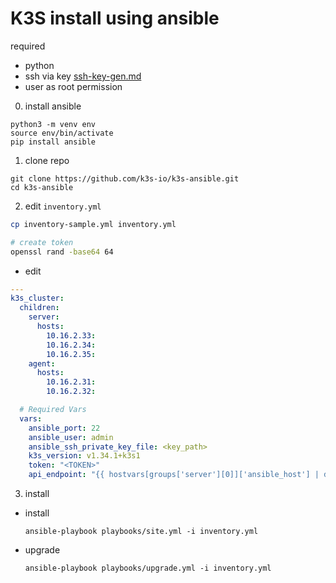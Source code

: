 # K3S install using ansible
required 
- python
- ssh via key [ssh-key-gen.md](/linux/ssh-key-gen.md)
- user as root permission


0. install ansible
```
python3 -m venv env
source env/bin/activate
pip install ansible
```

1. clone repo
```
git clone https://github.com/k3s-io/k3s-ansible.git
cd k3s-ansible
```

2. edit `inventory.yml`
```bash
cp inventory-sample.yml inventory.yml

# create token
openssl rand -base64 64

```

- edit
```yml
---
k3s_cluster:
  children:
    server:
      hosts:
        10.16.2.33:
        10.16.2.34:
        10.16.2.35:
    agent:
      hosts:
        10.16.2.31:
        10.16.2.32:

  # Required Vars
  vars:
    ansible_port: 22
    ansible_user: admin
    ansible_ssh_private_key_file: <key_path>
    k3s_version: v1.34.1+k3s1
    token: "<TOKEN>"
    api_endpoint: "{{ hostvars[groups['server'][0]]['ansible_host'] | default(groups['server'][0]) }}"
```

3. install
- install
    ```
    ansible-playbook playbooks/site.yml -i inventory.yml
    ```
- upgrade
    ```
    ansible-playbook playbooks/upgrade.yml -i inventory.yml
    ```